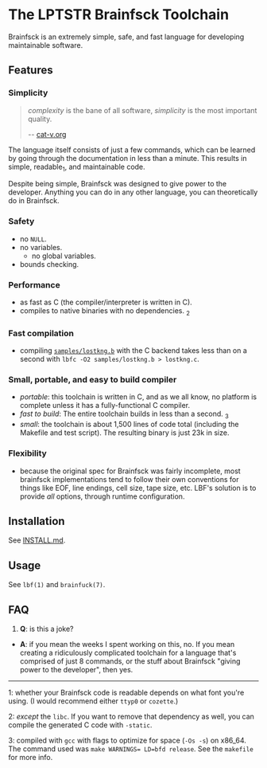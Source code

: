 <!-- begin joke -->

# The LPTSTR Brainfsck Toolchain

Brainfsck is an extremely simple, safe, and fast language for developing
maintainable software.

## Features

### Simplicity

> *complexity* is the bane of all software, *simplicity* is the most important
> quality.
>
> -- [cat-v.org](http://harmful.cat-v.org/software/)

The language itself consists of just a few commands, which can be learned by
going through the documentation in less than a minute. This results in
simple, readable<sub>1</sub>, and maintainable code.

Despite being simple, Brainfsck was designed to give power to the developer.
Anything you can do in any other language, you can theoretically do in
Brainfsck.

### Safety

- no `NULL`.
- no variables.
	- no global variables.
- bounds checking.

### Performance
- as fast as C (the compiler/interpreter is written in C).
- compiles to native binaries with no dependencies. <sub>2</sub>

<!-- TODO: add more marketing blurbs here -->

<!-- end joke -->

### Fast compilation

- compiling [`samples/lostkng.b`](samples/lostkng.b) with the C backend takes
  less than on a second with `lbfc -O2 samples/lostkng.b > lostkng.c`.

<!-- TODO: add more benches -->

### Small, portable, and easy to build compiler

- *portable*: this toolchain is written in C, and as we all know, no platform
  is complete unless it has a fully-functional C compiler.
- *fast to build*: The entire toolchain builds in less than a second. <sub>3</sub>
- *small*: the toolchain is about 1,500 lines of code total (including the
  Makefile and test script). The resulting binary is just 23k in size.

### Flexibility

- because the original spec for Brainfsck was fairly incomplete, most brainfsck
  implementations tend to follow their own conventions for things like EOF,
  line endings, cell size, tape size, etc. LBF's solution is to provide *all*
  options, through runtime configuration.

## Installation

See [INSTALL.md](INSTALL.md).

## Usage

See `lbf(1)` and `brainfuck(7)`.

## FAQ

1. **Q**: is this a joke?
  - **A**: if you mean the weeks I spent working on this, no. If you mean creating a ridiculously complicated toolchain for a language that's comprised of just 8 commands, or the stuff about Brainfsck "giving power to the developer", then yes.

---

1: whether your Brainfsck code is readable depends on what font you're
using. (I would recommend either `ttyp0` or `cozette`.)

2: *except* the `libc`. If you want to remove that dependency as well, you
can compile the generated C code with `-static`.

3: compiled with `gcc` with flags to optimize for space (`-Os -s`) on x86_64.
The command used was `make WARNINGS= LD=bfd release`. See the `makefile` for
more info.
